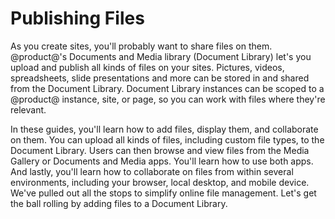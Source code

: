 # Publishing Files [](id=publishing-files)

As you create sites, you'll probably want to share files on them. @product@'s 
Documents and Media library (Document Library) let's you upload and publish all 
kinds of files on your sites. Pictures, videos, spreadsheets, slide 
presentations and more can be stored in and shared from the Document Library. 
Document Library instances can be scoped to a @product@ instance, site, or page, 
so you can work with files where they're relevant. 

In these guides, you'll learn how to add files, display them, and collaborate on
them. You can upload all kinds of files, including custom file types, to the
Document Library. Users can then browse and view files from the Media Gallery or
Documents and Media apps. You'll learn how to use both apps. And lastly, you'll
learn how to collaborate on files from within several environments, including
your browser, local desktop, and mobile device. We've pulled out all the stops
to simplify online file management. Let's get the ball rolling by adding files
to a Document Library. 
